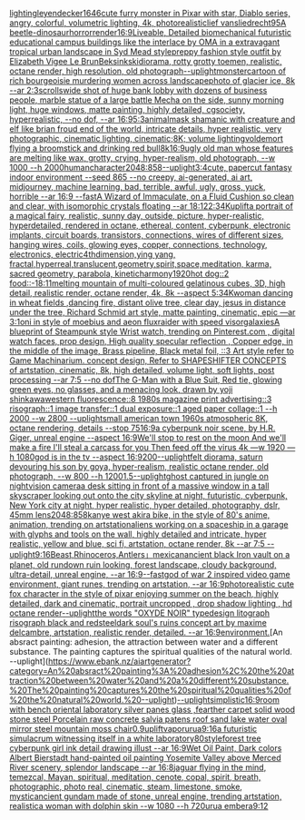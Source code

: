 [lighting](https://www.ebank.nz/aiartgenerator?category=lighting)[leyendecker](https://www.ebank.nz/aiartgenerator?category=leyendecker)[1646](https://www.ebank.nz/aiartgenerator?category=1646)[cute furry monster in Pixar with star, Diablo series, angry, colorful, volumetric lighting, 4k, photorealistic](https://www.ebank.nz/aiartgenerator?category=cute%20furry%20monster%20in%20Pixar%20with%20star%2C%20Diablo%20series%2C%20angry%2C%20colorful%2C%20volumetric%20lighting%2C%204k%2C%20photorealistic)[lief vansliedrecht](https://www.ebank.nz/aiartgenerator?category=lief%20vansliedrecht)[95](https://www.ebank.nz/aiartgenerator?category=95)[A beetle-dinosaur](https://www.ebank.nz/aiartgenerator?category=A%20beetle-dinosaur)[horror](https://www.ebank.nz/aiartgenerator?category=horror)[render](https://www.ebank.nz/aiartgenerator?category=render)[16:9](https://www.ebank.nz/aiartgenerator?category=16%3A9)[Liveable, Detailed biomechanical futuristic educational campus buildings like the interlace by OMA in a extravagant tropical urban landscape in Syd Mead style](https://www.ebank.nz/aiartgenerator?category=Liveable%2C%20Detailed%20biomechanical%20futuristic%20educational%20campus%20buildings%20like%20the%20interlace%20by%20OMA%20in%20a%20extravagant%20tropical%20urban%20landscape%20in%20Syd%20Mead%20style)[preppy fashion style outfit by Elizabeth Vigee Le Brun](https://www.ebank.nz/aiartgenerator?category=preppy%20fashion%20style%20outfit%20by%20Elizabeth%20Vigee%20Le%20Brun)[Beksinkski](https://www.ebank.nz/aiartgenerator?category=Beksinkski)[diorama, rotty grotty toemen, realistic, octane render, high resolution, old photograph](https://www.ebank.nz/aiartgenerator?category=diorama%2C%20rotty%20grotty%20toemen%2C%20realistic%2C%20octane%20render%2C%20high%20resolution%2C%20old%20photograph)[--uplight](https://www.ebank.nz/aiartgenerator?category=--uplight)[monster](https://www.ebank.nz/aiartgenerator?category=monster)[cartoon of rich bourgeoisie murdering women across landscape](https://www.ebank.nz/aiartgenerator?category=cartoon%20of%20rich%20bourgeoisie%20murdering%20women%20across%20landscape)[photo of glacier ice, 8k --ar 2:3](https://www.ebank.nz/aiartgenerator?category=photo%20of%20glacier%20ice%2C%208k%20--ar%202%3A3)[scrolls](https://www.ebank.nz/aiartgenerator?category=scrolls)[wide shot of huge bank lobby with dozens of business people, marble statue of a large battle Mecha on the side, sunny morning light, huge windows, matte painting, highly detailed, cgsociety, hyperrealistic, --no dof, --ar 16:9](https://www.ebank.nz/aiartgenerator?category=wide%20shot%20of%20huge%20bank%20lobby%20with%20dozens%20of%20business%20people%2C%20marble%20statue%20of%20a%20large%20battle%20Mecha%20on%20the%20side%2C%20sunny%20morning%20light%2C%20huge%20windows%2C%20matte%20painting%2C%20highly%20detailed%2C%20cgsociety%2C%20hyperrealistic%2C%20--no%20dof%2C%20--ar%2016%3A9)[5:3](https://www.ebank.nz/aiartgenerator?category=5%3A3)[animal](https://www.ebank.nz/aiartgenerator?category=animal)[mask shamanic  with creature and elf like brian froud end of the world, intricate details, hyper realistic, very photographic, cinematic lighting, cinematic;8K; volume lighting](https://www.ebank.nz/aiartgenerator?category=mask%20shamanic%20%20with%20creature%20and%20elf%20like%20brian%20froud%20end%20of%20the%20world%2C%20intricate%20details%2C%20hyper%20realistic%2C%20very%20photographic%2C%20cinematic%20lighting%2C%20cinematic%3B8K%3B%20volume%20lighting)[voldemort flying a broomstick and drinking red bull](https://www.ebank.nz/aiartgenerator?category=voldemort%20flying%20a%20broomstick%20and%20drinking%20red%20bull)[8k](https://www.ebank.nz/aiartgenerator?category=8k)[16:9](https://www.ebank.nz/aiartgenerator?category=16%3A9)[ugly old man whose features are melting like wax, grotty, crying, hyper-realism, old photograph, --w 1000 --h 2000](https://www.ebank.nz/aiartgenerator?category=ugly%20old%20man%20whose%20features%20are%20melting%20like%20wax%2C%20grotty%2C%20crying%2C%20hyper-realism%2C%20old%20photograph%2C%20--w%201000%20--h%202000)[human](https://www.ebank.nz/aiartgenerator?category=human)[character](https://www.ebank.nz/aiartgenerator?category=character)[2048:858](https://www.ebank.nz/aiartgenerator?category=2048%3A858)[--uplight](https://www.ebank.nz/aiartgenerator?category=--uplight)[3:4](https://www.ebank.nz/aiartgenerator?category=3%3A4)[cute, papercut fantasy indoor environment --seed 865 --no creepy, ai-generated, ai art, midjourney, machine learning, bad, terrible, awful, ugly, gross, yuck, horrible --ar 16:9 --fast](https://www.ebank.nz/aiartgenerator?category=cute%2C%20papercut%20fantasy%20indoor%20environment%20--seed%20865%20--no%20creepy%2C%20ai-generated%2C%20ai%20art%2C%20midjourney%2C%20machine%20learning%2C%20bad%2C%20terrible%2C%20awful%2C%20ugly%2C%20gross%2C%20yuck%2C%20horrible%20--ar%2016%3A9%20--fast)[A Wizard of Immaculate, on a Fluid Cushion so clean and clear, with isomorphic crystals floating --ar 18:12](https://www.ebank.nz/aiartgenerator?category=A%20Wizard%20of%20Immaculate%2C%20on%20a%20Fluid%20Cushion%20so%20clean%20and%20clear%2C%20with%20isomorphic%20crystals%20floating%20--ar%2018%3A12)[2:3](https://www.ebank.nz/aiartgenerator?category=2%3A3)[4K](https://www.ebank.nz/aiartgenerator?category=4K)[uplift](https://www.ebank.nz/aiartgenerator?category=uplift)[a portrait of a magical fairy, realistic, sunny day, outside, picture, hyper-realistic, hyperdetailed, rendered in octane, ethereal, content, cyberpunk, electronic implants, circuit boards, transistors, connections, wires of different sizes, hanging wires, coils, glowing eyes, copper, connections, technology, electronics, electric](https://www.ebank.nz/aiartgenerator?category=a%20portrait%20of%20a%20magical%20fairy%2C%20realistic%2C%20sunny%20day%2C%20outside%2C%20picture%2C%20hyper-realistic%2C%20hyperdetailed%2C%20rendered%20in%20octane%2C%20ethereal%2C%20content%2C%20cyberpunk%2C%20electronic%20implants%2C%20circuit%20boards%2C%20transistors%2C%20connections%2C%20wires%20of%20different%20sizes%2C%20hanging%20wires%2C%20coils%2C%20glowing%20eyes%2C%20copper%2C%20connections%2C%20technology%2C%20electronics%2C%20electric)[4thdimension,ying yang, fractal,hyperreal,translucent,geometry,spirit,space,meditation, karma, sacred geometry, parabola, kinetic](https://www.ebank.nz/aiartgenerator?category=4thdimension%2Cying%20yang%2C%20fractal%2Chyperreal%2Ctranslucent%2Cgeometry%2Cspirit%2Cspace%2Cmeditation%2C%20karma%2C%20sacred%20geometry%2C%20parabola%2C%20kinetic)[harmony](https://www.ebank.nz/aiartgenerator?category=harmony)[1920](https://www.ebank.nz/aiartgenerator?category=1920)[hot dog::2 food::-1](https://www.ebank.nz/aiartgenerator?category=hot%20dog%3A%3A2%20food%3A%3A-1)[8:11](https://www.ebank.nz/aiartgenerator?category=8%3A11)[melting mountain of multi-coloured gelatinous cubes, 3D, high detail, realistic render, octane render, 4k, 8k --aspect 5:3](https://www.ebank.nz/aiartgenerator?category=melting%20mountain%20of%20multi-coloured%20gelatinous%20cubes%2C%203D%2C%20high%20detail%2C%20realistic%20render%2C%20octane%20render%2C%204k%2C%208k%20--aspect%205%3A3)[4K](https://www.ebank.nz/aiartgenerator?category=4K)[woman dancing in wheat fields ,dancing fire, distant olive tree, clear day, jesus in distance under the tree, Richard Schmid art style, matte painting, cinematic, epic —ar 3:1](https://www.ebank.nz/aiartgenerator?category=woman%20dancing%20in%20wheat%20fields%20%2Cdancing%20fire%2C%20distant%20olive%20tree%2C%20clear%20day%2C%20jesus%20in%20distance%20under%20the%20tree%2C%20Richard%20Schmid%20art%20style%2C%20matte%20painting%2C%20cinematic%2C%20epic%20%E2%80%94ar%203%3A1)[oni  in style of moebius and aeon flux](https://www.ebank.nz/aiartgenerator?category=oni%20%20in%20style%20of%20moebius%20and%20aeon%20flux)[raider with speed visor](https://www.ebank.nz/aiartgenerator?category=raider%20with%20speed%20visor)[galaxies](https://www.ebank.nz/aiartgenerator?category=galaxies)[A blueprint of Steampunk style Wrist watch,    trending on Pinterest.com  ,  digital watch faces, prop design, High quality specular reflection , Copper  edge, in the middle of the image, Brass pipeline,  Black metal foil,  ::3  Art style refer to Game Machinarium.  concept design, Refer to SHAPESHIFTER CONCEPTS  of artstation, cinematic,  8k, high detailed,  volume light,  soft lights,  post processing    --ar 7:5   --no dof](https://www.ebank.nz/aiartgenerator?category=A%20blueprint%20of%20Steampunk%20style%20Wrist%20watch%2C%20%20%20%20trending%20on%20Pinterest.com%20%20%2C%20%20digital%20watch%20faces%2C%20prop%20design%2C%20High%20quality%20specular%20reflection%20%2C%20Copper%20%20edge%2C%20in%20the%20middle%20of%20the%20image%2C%20Brass%20pipeline%2C%20%20Black%20metal%20foil%2C%20%20%3A%3A3%20%20Art%20style%20refer%20to%20Game%20Machinarium.%20%20concept%20design%2C%20Refer%20to%20SHAPESHIFTER%20CONCEPTS%20%20of%20artstation%2C%20cinematic%2C%20%208k%2C%20high%20detailed%2C%20%20volume%20light%2C%20%20soft%20lights%2C%20%20post%20processing%20%20%20%20--ar%207%3A5%20%20%20--no%20dof)[The G-Man with a Blue Suit, Red tie, glowing green eyes, no glasses, and a menacing look, drawn by yoji shinkawa](https://www.ebank.nz/aiartgenerator?category=The%20G-Man%20with%20a%20Blue%20Suit%2C%20Red%20tie%2C%20glowing%20green%20eyes%2C%20no%20glasses%2C%20and%20a%20menacing%20look%2C%20drawn%20by%20yoji%20shinkawa)[western fluorescence::8 1980s magazine print advertising::3 risograph::1 image transfer::1 dual exposure::1 aged paper collage::1 --h 2000 --w 2800 --uplight](https://www.ebank.nz/aiartgenerator?category=western%20fluorescence%3A%3A8%201980s%20magazine%20print%20advertising%3A%3A3%20risograph%3A%3A1%20image%20transfer%3A%3A1%20dual%20exposure%3A%3A1%20aged%20paper%20collage%3A%3A1%20--h%202000%20--w%202800%20--uplight)[small american town 1960s atmospheric 8K, octane rendering, details  --stop 75](https://www.ebank.nz/aiartgenerator?category=small%20american%20town%201960s%20atmospheric%208K%2C%20octane%20rendering%2C%20details%20%20--stop%2075)[16:9](https://www.ebank.nz/aiartgenerator?category=16%3A9)[a cyberpunk noir scene, by H.R. Giger, unreal engine --aspect 16:9](https://www.ebank.nz/aiartgenerator?category=a%20cyberpunk%20noir%20scene%2C%20by%20H.R.%20Giger%2C%20unreal%20engine%20--aspect%2016%3A9)[We'll stop to rest on the moon And we'll make a fire I'll steal a carcass for you Then feed off the virus 4k —w 1920 —h 1080](https://www.ebank.nz/aiartgenerator?category=We%27ll%20stop%20to%20rest%20on%20the%20moon%20And%20we%27ll%20make%20a%20fire%20I%27ll%20steal%20a%20carcass%20for%20you%20Then%20feed%20off%20the%20virus%204k%20%E2%80%94w%201920%20%E2%80%94h%201080)[god is in the tv --aspect 16:9](https://www.ebank.nz/aiartgenerator?category=god%20is%20in%20the%20tv%20--aspect%2016%3A9)[200](https://www.ebank.nz/aiartgenerator?category=200)[--uplight](https://www.ebank.nz/aiartgenerator?category=--uplight)[felt diorama, saturn devouring his son by goya, hyper-realism, realistic octane render, old photograph, --w 800 --h 1200](https://www.ebank.nz/aiartgenerator?category=felt%20diorama%2C%20saturn%20devouring%20his%20son%20by%20goya%2C%20hyper-realism%2C%20realistic%20octane%20render%2C%20old%20photograph%2C%20--w%20800%20--h%201200)[1.5](https://www.ebank.nz/aiartgenerator?category=1.5)[--uplight](https://www.ebank.nz/aiartgenerator?category=--uplight)[ghost captured in  jungle on nightvision camera](https://www.ebank.nz/aiartgenerator?category=ghost%20captured%20in%20%20jungle%20on%20nightvision%20camera)[a desk sitting in front of a massive window in a tall skyscraper looking out onto the city skyline at night, futuristic, cyberpunk, New York city at night, hyper realistic, hyper detailed, photography, dslr, 45mm lens](https://www.ebank.nz/aiartgenerator?category=a%20desk%20sitting%20in%20front%20of%20a%20massive%20window%20in%20a%20tall%20skyscraper%20looking%20out%20onto%20the%20city%20skyline%20at%20night%2C%20futuristic%2C%20cyberpunk%2C%20New%20York%20city%20at%20night%2C%20hyper%20realistic%2C%20hyper%20detailed%2C%20photography%2C%20dslr%2C%2045mm%20lens)[2048:858](https://www.ebank.nz/aiartgenerator?category=2048%3A858)[kanye west akira bike, in the style of 80's anime, animation, trending on artstation](https://www.ebank.nz/aiartgenerator?category=kanye%20west%20akira%20bike%2C%20in%20the%20style%20of%2080%27s%20anime%2C%20animation%2C%20trending%20on%20artstation)[aliens working on a spaceship in a garage with glyphs and tools on the wall, highly detailed and intricate, hyper realistic, yellow and blue, sci fi, artstation, octane render, 8k --ar 7:5 --uplight](https://www.ebank.nz/aiartgenerator?category=aliens%20working%20on%20a%20spaceship%20in%20a%20garage%20with%20glyphs%20and%20tools%20on%20the%20wall%2C%20highly%20detailed%20and%20intricate%2C%20hyper%20realistic%2C%20yellow%20and%20blue%2C%20sci%20fi%2C%20artstation%2C%20octane%20render%2C%208k%20--ar%207%3A5%20--uplight)[9:16](https://www.ebank.nz/aiartgenerator?category=9%3A16)[Beast,Rhinoceros,Antlers」](https://www.ebank.nz/aiartgenerator?category=Beast%2CRhinoceros%2CAntlers%E3%80%8D)[mexican](https://www.ebank.nz/aiartgenerator?category=mexican)[ancient black Iron vault on a planet, old rundown ruin looking, forest landscape, cloudy background, ultra-detail, unreal engine, --ar 16:9](https://www.ebank.nz/aiartgenerator?category=ancient%20black%20Iron%20vault%20on%20a%20planet%2C%20old%20rundown%20ruin%20looking%2C%20forest%20landscape%2C%20cloudy%20background%2C%20ultra-detail%2C%20unreal%20engine%2C%20--ar%2016%3A9)[--fast](https://www.ebank.nz/aiartgenerator?category=--fast)[god of war 2 inspired video game environment, giant runes, trending on artstation, --ar 16:9](https://www.ebank.nz/aiartgenerator?category=god%20of%20war%202%20inspired%20video%20game%20environment%2C%20giant%20runes%2C%20trending%20on%20artstation%2C%20--ar%2016%3A9)[photorealistic cute fox character in the style of pixar enjoying summer on the beach, highly detailed, dark and cinematic, portrait uncropped , drop shadow lighting , hd octane render](https://www.ebank.nz/aiartgenerator?category=photorealistic%20cute%20fox%20character%20in%20the%20style%20of%20pixar%20enjoying%20summer%20on%20the%20beach%2C%20highly%20detailed%2C%20dark%20and%20cinematic%2C%20portrait%20uncropped%20%2C%20drop%20shadow%20lighting%20%2C%20hd%20octane%20render)[--uplight](https://www.ebank.nz/aiartgenerator?category=--uplight)[the words "OXYDE NOIR" typedesign litograph risograph black and red](https://www.ebank.nz/aiartgenerator?category=the%20words%20%22OXYDE%20NOIR%22%20typedesign%20litograph%20risograph%20black%20and%20red)[steel](https://www.ebank.nz/aiartgenerator?category=steel)[dark soul's ruins concept art by maxime delcambre, artstation, realistic render, detailed. --ar 16:9](https://www.ebank.nz/aiartgenerator?category=dark%20soul%27s%20ruins%20concept%20art%20by%20maxime%20delcambre%2C%20artstation%2C%20realistic%20render%2C%20detailed.%20--ar%2016%3A9)[environment.](https://www.ebank.nz/aiartgenerator?category=environment.)[An absract painting: adhesion, the attraction between water and a different substance. The painting captures the spiritual qualities of the natural world. --uplight](https://www.ebank.nz/aiartgenerator?category=An%20absract%20painting%3A%20adhesion%2C%20the%20attraction%20between%20water%20and%20a%20different%20substance.%20The%20painting%20captures%20the%20spiritual%20qualities%20of%20the%20natural%20world.%20--uplight)[--uplight](https://www.ebank.nz/aiartgenerator?category=--uplight)[simplistic](https://www.ebank.nz/aiartgenerator?category=simplistic)[16:9](https://www.ebank.nz/aiartgenerator?category=16%3A9)[](https://www.ebank.nz/aiartgenerator?category=)[room with bench oriental laboratory silver panes glass ,fearther carpet solid wood stone steel Porcelain raw concrete salvia patens roof sand lake water oval mirror steel mountain moss chair](https://www.ebank.nz/aiartgenerator?category=room%20with%20bench%20oriental%20laboratory%20silver%20panes%20glass%20%2Cfearther%20carpet%20solid%20wood%20stone%20steel%20Porcelain%20raw%20concrete%20salvia%20patens%20roof%20sand%20lake%20water%20oval%20mirror%20steel%20mountain%20moss%20chair)[0.9](https://www.ebank.nz/aiartgenerator?category=0.9)[uplift](https://www.ebank.nz/aiartgenerator?category=uplift)[vapor](https://www.ebank.nz/aiartgenerator?category=vapor)[urua](https://www.ebank.nz/aiartgenerator?category=urua)[9:16](https://www.ebank.nz/aiartgenerator?category=9%3A16)[a futuristic simulacrum witnessing itself in a white laboratory](https://www.ebank.nz/aiartgenerator?category=a%20futuristic%20simulacrum%20witnessing%20itself%20in%20a%20white%20laboratory)[80](https://www.ebank.nz/aiartgenerator?category=80)[style](https://www.ebank.nz/aiartgenerator?category=style)[forest tree cyberpunk girl ink detail drawing illust --ar 16:9](https://www.ebank.nz/aiartgenerator?category=forest%20tree%20cyberpunk%20girl%20ink%20detail%20drawing%20illust%20--ar%2016%3A9)[Wet Oil Paint, Dark colors Albert Bierstadt hand-painted oil painting Yosemite Valley above Merced River scenery, splendor landscape --ar 16:8](https://www.ebank.nz/aiartgenerator?category=Wet%20Oil%20Paint%2C%20Dark%20colors%20Albert%20Bierstadt%20hand-painted%20oil%20painting%20Yosemite%20Valley%20above%20Merced%20River%20scenery%2C%20splendor%20landscape%20--ar%2016%3A8)[jaguar flying in the mind, temezcal, Mayan, spiritual, meditation, cenote, copal, spirit, breath, photographic, photo real, cinematic, steam, limestone, smoke, mystic](https://www.ebank.nz/aiartgenerator?category=jaguar%20flying%20in%20the%20mind%2C%20temezcal%2C%20Mayan%2C%20spiritual%2C%20meditation%2C%20cenote%2C%20copal%2C%20spirit%2C%20breath%2C%20photographic%2C%20photo%20real%2C%20cinematic%2C%20steam%2C%20limestone%2C%20smoke%2C%20mystic)[ancient gundam made of stone, unreal engine, trending artstation, realistic](https://www.ebank.nz/aiartgenerator?category=ancient%20gundam%20made%20of%20stone%2C%20unreal%20engine%2C%20trending%20artstation%2C%20realistic)[a woman with dolphin skin --w 1080 --h 720](https://www.ebank.nz/aiartgenerator?category=a%20woman%20with%20dolphin%20skin%20--w%201080%20--h%20720)[urua embera](https://www.ebank.nz/aiartgenerator?category=urua%20embera)[9:12](https://www.ebank.nz/aiartgenerator?category=9%3A12)